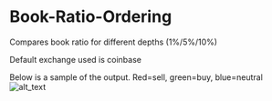 # Book-Ratio-Ordering

Compares book ratio for different depths (1%/5%/10%)

Default exchange used is coinbase

Below is a sample of the output. Red=sell, green=buy, blue=neutral
![alt_text](https://github.com/harishkumar92/Book-Ratio-Ordering/blob/master/sample.png?raw=true)
